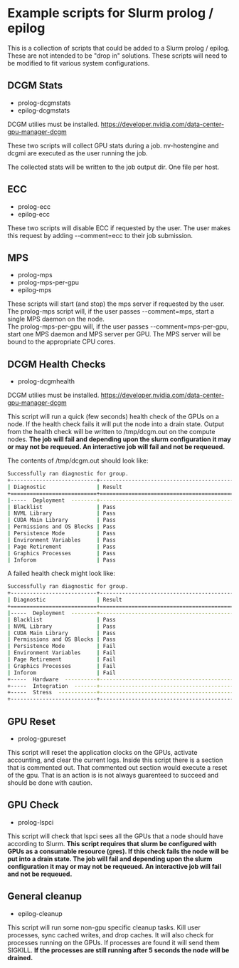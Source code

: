 # Example scripts for Slurm prolog / epilog

This is a collection of scripts that could be added to a Slurm prolog / epilog.
These are not intended to be "drop in" solutions.  These scripts will need to be modified to fit various system configurations. 

## DCGM Stats
 - prolog-dcgmstats
 - epilog-dcgmstats

DCGM utilies must be installed.  https://developer.nvidia.com/data-center-gpu-manager-dcgm


These two scripts will collect GPU stats during a job.
nv-hostengine and dcgmi are executed as the user running the job.

The collected stats will be written to the job output dir. One file per host.

## ECC
 - prolog-ecc
 - epilog-ecc

These two scripts will disable ECC if requested by the user.  The user
makes this request by adding --comment=ecc to their job submission.

## MPS
 - prolog-mps
 - prolog-mps-per-gpu
 - epilog-mps

These scripts will start (and stop) the mps server if requested by the user.
The prolog-mps script will, if the user passes --comment=mps, start a single MPS
daemon on the node.  
The prolog-mps-per-gpu will, if the user passes --comment=mps-per-gpu, start one
MPS daemon and MPS server per GPU.  The MPS server will be bound to the appropriate
CPU cores. 

## DCGM Health Checks
 - prolog-dcgmhealth

DCGM utilies must be installed.  https://developer.nvidia.com/data-center-gpu-manager-dcgm


This script will run a quick (few seconds) health check of the GPUs on a node.  If the health check fails it will put the node into a drain state. Output from the health check will be written to /tmp/dcgm.out on the compute nodes.
**The job will fail and depending upon the slurm configuration it may or may not be requeued.  An interactive job will fail and not be requeued.**

The contents of /tmp/dcgm.out should look like:
```sh
Successfully ran diagnostic for group.
+---------------------------+------------------------------------------------+
| Diagnostic                | Result                                         |
+===========================+================================================+
|-----  Deployment  --------+------------------------------------------------|
| Blacklist                 | Pass                                           |
| NVML Library              | Pass                                           |
| CUDA Main Library         | Pass                                           |
| Permissions and OS Blocks | Pass                                           |
| Persistence Mode          | Pass                                           |
| Environment Variables     | Pass                                           |
| Page Retirement           | Pass                                           |
| Graphics Processes        | Pass                                           |
| Inforom                   | Pass                                           |
```

A failed health check might look like:
```sh
Successfully ran diagnostic for group.
+---------------------------+------------------------------------------------+
| Diagnostic                | Result                                         |
+===========================+================================================+
|-----  Deployment  --------+------------------------------------------------|
| Blacklist                 | Pass                                           |
| NVML Library              | Pass                                           |
| CUDA Main Library         | Pass                                           |
| Permissions and OS Blocks | Pass                                           |
| Persistence Mode          | Fail                                           |
| Environment Variables     | Fail                                           |
| Page Retirement           | Fail                                           |
| Graphics Processes        | Fail                                           |
| Inforom                   | Fail                                           |
+-----  Hardware  ----------+------------------------------------------------+
+-----  Integration  -------+------------------------------------------------+
+-----  Stress  ------------+------------------------------------------------+
+---------------------------+------------------------------------------------+
```

## GPU Reset
 - prolog-gpureset

This script will reset the application clocks on the GPUs, activate accounting, and clear the current logs. 
Inside this script there is a section that is commented out.  That commented out section would execute a 
reset of the gpu.  That is an action is is not always guarenteed to succeed and should be done with caution. 

## GPU Check
 - prolog-lspci

This script will check that lspci sees all the GPUs that a node should have according to Slurm.
**This script requires that slurm be configured with GPUs as a consumable resource (gres).  If this check fails the node will be put into a drain state. The job will fail and depending upon the slurm configuration it may or may not
 be requeued.  An interactive job will fail and not be requeued.**
 
## General cleanup
  - epilog-cleanup
 
This script will run some non-gpu specific cleanup tasks.  Kill user processes, sync cached writes, and drop caches.
It will also check for processes running on the GPUs.  If processes are found it will send them SIGKILL.
**If the processes are still running after 5 seconds the node will be drained.**

